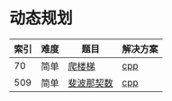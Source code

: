 # 动态规划

|索引|难度|题目|解决方案|
|----|----|----|--------|
|70|简单|[爬楼梯](https://leetcode-cn.com/problems/climbing-stairs/)|[cpp](../problem/70_climbStairs.md)|
|509|简单|[斐波那契数](https://leetcode-cn.com/problems/fibonacci-number/)|[cpp](../problem/509_fib.md)|

